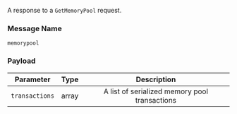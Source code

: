A response to a `GetMemoryPool` request.

### Message Name

`memorypool`

### Payload

|    Parameter   | Type  |                  Description                  |
|:--------------:|-------|:---------------------------------------------:|
| `transactions` | array | A list of serialized memory pool transactions |

